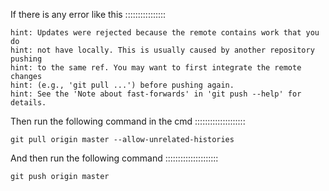 If there is any error like this ::::::::::::::::

    hint: Updates were rejected because the remote contains work that you do
    hint: not have locally. This is usually caused by another repository pushing
    hint: to the same ref. You may want to first integrate the remote changes
    hint: (e.g., 'git pull ...') before pushing again.
    hint: See the 'Note about fast-forwards' in 'git push --help' for details.
    
Then run the following command in the cmd ::::::::::::::::::::

    git pull origin master --allow-unrelated-histories
    
And then run the following command :::::::::::::::::::::

    git push origin master
